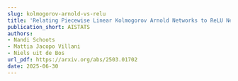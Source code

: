 ```yaml
---
slug: kolmogorov-arnold-vs-relu
title: 'Relating Piecewise Linear Kolmogorov Arnold Networks to ReLU Networks '
publication_short: AISTATS
authors:
- Nandi Schoots
- Mattia Jacopo Villani
- Niels uit de Bos
url_pdf: https://arxiv.org/abs/2503.01702
date: 2025-06-30
---
```

